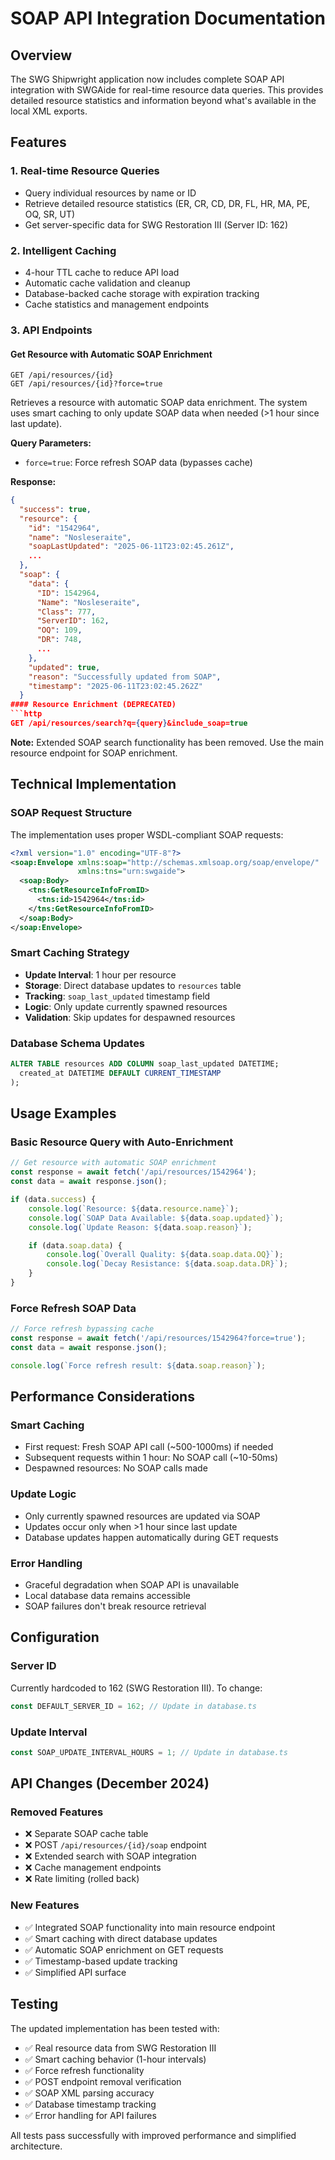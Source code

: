 # SOAP API Integration Documentation

## Overview

The SWG Shipwright application now includes complete SOAP API integration with SWGAide for real-time resource data queries. This provides detailed resource statistics and information beyond what's available in the local XML exports.

## Features

### 1. Real-time Resource Queries

- Query individual resources by name or ID
- Retrieve detailed resource statistics (ER, CR, CD, DR, FL, HR, MA, PE, OQ, SR, UT)
- Get server-specific data for SWG Restoration III (Server ID: 162)

### 2. Intelligent Caching

- 4-hour TTL cache to reduce API load
- Automatic cache validation and cleanup
- Database-backed cache storage with expiration tracking
- Cache statistics and management endpoints

### 3. API Endpoints

#### Get Resource with Automatic SOAP Enrichment

```http
GET /api/resources/{id}
GET /api/resources/{id}?force=true
```

Retrieves a resource with automatic SOAP data enrichment. The system uses smart caching to only update SOAP data when needed (>1 hour since last update).

**Query Parameters:**

- `force=true`: Force refresh SOAP data (bypasses cache)

**Response:**

````json
{
  "success": true,
  "resource": {
    "id": "1542964",
    "name": "Nosleseraite",
    "soapLastUpdated": "2025-06-11T23:02:45.261Z",
    ...
  },
  "soap": {
    "data": {
      "ID": 1542964,
      "Name": "Nosleseraite",
      "Class": 777,
      "ServerID": 162,
      "OQ": 109,
      "DR": 748,
      ...
    },
    "updated": true,
    "reason": "Successfully updated from SOAP",
    "timestamp": "2025-06-11T23:02:45.262Z"
  }
#### Resource Enrichment (DEPRECATED)
```http
GET /api/resources/search?q={query}&include_soap=true
````

**Note:** Extended SOAP search functionality has been removed. Use the main resource endpoint for SOAP enrichment.

## Technical Implementation

### SOAP Request Structure

The implementation uses proper WSDL-compliant SOAP requests:

```xml
<?xml version="1.0" encoding="UTF-8"?>
<soap:Envelope xmlns:soap="http://schemas.xmlsoap.org/soap/envelope/"
               xmlns:tns="urn:swgaide">
  <soap:Body>
    <tns:GetResourceInfoFromID>
      <tns:id>1542964</tns:id>
    </tns:GetResourceInfoFromID>
  </soap:Body>
</soap:Envelope>
```

### Smart Caching Strategy

- **Update Interval**: 1 hour per resource
- **Storage**: Direct database updates to `resources` table
- **Tracking**: `soap_last_updated` timestamp field
- **Logic**: Only update currently spawned resources
- **Validation**: Skip updates for despawned resources

### Database Schema Updates

```sql
ALTER TABLE resources ADD COLUMN soap_last_updated DATETIME;
  created_at DATETIME DEFAULT CURRENT_TIMESTAMP
);
```

## Usage Examples

### Basic Resource Query with Auto-Enrichment

```javascript
// Get resource with automatic SOAP enrichment
const response = await fetch('/api/resources/1542964');
const data = await response.json();

if (data.success) {
	console.log(`Resource: ${data.resource.name}`);
	console.log(`SOAP Data Available: ${data.soap.updated}`);
	console.log(`Update Reason: ${data.soap.reason}`);

	if (data.soap.data) {
		console.log(`Overall Quality: ${data.soap.data.OQ}`);
		console.log(`Decay Resistance: ${data.soap.data.DR}`);
	}
}
```

### Force Refresh SOAP Data

```javascript
// Force refresh bypassing cache
const response = await fetch('/api/resources/1542964?force=true');
const data = await response.json();

console.log(`Force refresh result: ${data.soap.reason}`);
```

## Performance Considerations

### Smart Caching

- First request: Fresh SOAP API call (~500-1000ms) if needed
- Subsequent requests within 1 hour: No SOAP call (~10-50ms)
- Despawned resources: No SOAP calls made

### Update Logic

- Only currently spawned resources are updated via SOAP
- Updates occur only when >1 hour since last update
- Database updates happen automatically during GET requests

### Error Handling

- Graceful degradation when SOAP API is unavailable
- Local database data remains accessible
- SOAP failures don't break resource retrieval

## Configuration

### Server ID

Currently hardcoded to 162 (SWG Restoration III). To change:

```javascript
const DEFAULT_SERVER_ID = 162; // Update in database.ts
```

### Update Interval

```javascript
const SOAP_UPDATE_INTERVAL_HOURS = 1; // Update in database.ts
```

## API Changes (December 2024)

### Removed Features

- ❌ Separate SOAP cache table
- ❌ POST `/api/resources/{id}/soap` endpoint
- ❌ Extended search with SOAP integration
- ❌ Cache management endpoints
- ❌ Rate limiting (rolled back)

### New Features

- ✅ Integrated SOAP functionality into main resource endpoint
- ✅ Smart caching with direct database updates
- ✅ Automatic SOAP enrichment on GET requests
- ✅ Timestamp-based update tracking
- ✅ Simplified API surface

## Testing

The updated implementation has been tested with:

- ✅ Real resource data from SWG Restoration III
- ✅ Smart caching behavior (1-hour intervals)
- ✅ Force refresh functionality
- ✅ POST endpoint removal verification
- ✅ SOAP XML parsing accuracy
- ✅ Database timestamp tracking
- ✅ Error handling for API failures

All tests pass successfully with improved performance and simplified architecture.
